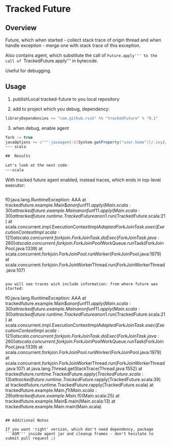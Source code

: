 # Tracked Future

##  Overview

  Future, which when started - collect stack trace of origin thread and when handle exception - merge one with stack trace of this exception.

  Also contains agent, which substitute the call of ```Future.apply''' to the call of ```TrackedFuture.apply'''  in bytecode.

 Useful for debugging. 

## Usage

1.  publishLocal  tracked-future to you local repository

2.  add to project which you debug, dependency:
~~~ scala
libraryDependencies += "com.github.rssh" %% "trackedfuture" % "0.1"
~~~

3.  when debug, enable agent 
~~~scala
fork := true
javaOptions += s"""-javaagent:${System.getProperty("user.home")}/.ivy2/local/com.github.rssh/trackedfuture_2.11/0.1/jars/trackedfuture_2.11.jar"""
~~~ scala

##  Results 

Let's look at the next code:
~~~scala
~~~

With tracked future agent enabled, instead traces, which ends in top-level executor:

~~~
~~~
f0:java.lang.RuntimeException: AAA
  at trackedfuture.example.Main$$anonfun$f1$1.apply(Main.scala:30)
  at trackedfuture.example.Main$$anonfun$f1$1.apply(Main.scala:30)
  at trackedfuture.runtime.TrackedFuture$$anon$1.run(TrackedFuture.scala:21)
  at scala.concurrent.impl.ExecutionContextImpl$AdaptedForkJoinTask.exec(ExecutionContextImpl.scala:121)
  at scala.concurrent.forkjoin.ForkJoinTask.doExec(ForkJoinTask.java:260)
  at scala.concurrent.forkjoin.ForkJoinPool$WorkQueue.runTask(ForkJoinPool.java:1339)
  at scala.concurrent.forkjoin.ForkJoinPool.runWorker(ForkJoinPool.java:1979)
  at scala.concurrent.forkjoin.ForkJoinWorkerThread.run(ForkJoinWorkerThread.java:107)
~~~

you will see traces wich include information: from where future was started:

~~~
f0:java.lang.RuntimeException: AAA
  at trackedfuture.example.Main$$anonfun$f1$1.apply(Main.scala:30)
  at trackedfuture.example.Main$$anonfun$f1$1.apply(Main.scala:30)
  at trackedfuture.runtime.TrackedFuture$$anon$1.run(TrackedFuture.scala:21)
  at scala.concurrent.impl.ExecutionContextImpl$AdaptedForkJoinTask.exec(ExecutionContextImpl.scala:121)
  at scala.concurrent.forkjoin.ForkJoinTask.doExec(ForkJoinTask.java:260)
  at scala.concurrent.forkjoin.ForkJoinPool$WorkQueue.runTask(ForkJoinPool.java:1339)
  at scala.concurrent.forkjoin.ForkJoinPool.runWorker(ForkJoinPool.java:1979)
  at scala.concurrent.forkjoin.ForkJoinWorkerThread.run(ForkJoinWorkerThread.java:107)
  at java.lang.Thread.getStackTrace(Thread.java:1552)
  at trackedfuture.runtime.TrackedFuture$.apply(TrackedFuture.scala:13)
  at trackedfuture.runtime.TrackedFuture$.rapply(TrackedFuture.scala:39)
  at trackedfuture.runtime.TrackedFuture.rapply(TrackedFuture.scala) 
  at trackedfuture.example.Main$.f1(Main.scala:29)
  at trackedfuture.example.Main$.f0(Main.scala:25)
  at trackedfuture.example.Main$.main(Main.scala:13)
  at trackedfuture.example.Main.main(Main.scala)
~~~

## Additional Notes
 
If you want 'right' version, which don't need dependency, package ```ASM''' inside agent jar and cleanup frames - don't hesitate to submit pull request ;)

